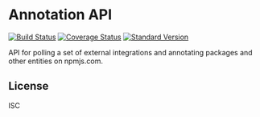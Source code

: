 # Annotation API

[![Build Status](https://travis-ci.org/npm/annotation-api.svg)](https://travis-ci.org/npm/annotation-api)
[![Coverage Status](https://coveralls.io/repos/npm/annotation-api/badge.svg?branch=)](https://coveralls.io/r/npm/annotation-api?branch=master)
[![Standard Version](https://img.shields.io/badge/release-standard%20version-brightgreen.svg)](https://github.com/conventional-changelog/standard-version)

API for polling a set of external integrations and annotating packages and other entities on npmjs.com.

## License

ISC
